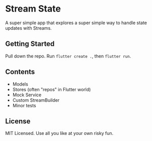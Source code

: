 # Stream State

A super simple app that explores a super simple way to handle state updates with Streams.

## Getting Started

Pull down the repo. Run `flutter create .`, then `flutter run`.

## Contents

* Models
* Stores (often "repos" in Flutter world)
* Mock Service
* Custom StreamBuilder
* Minor tests

## License

MIT Licensed. Use all you like at your own risky fun.
